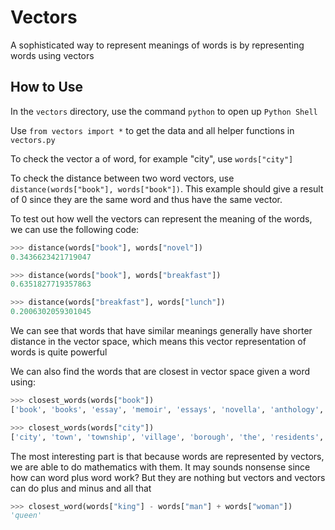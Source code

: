 # Vectors

A sophisticated way to represent meanings of words is by representing words using vectors

## How to Use

In the `vectors` directory, use the command `python` to open up `Python Shell`

Use `from vectors import *` to get the data and all helper functions in `vectors.py`

To check the vector a of word, for example "city", use `words["city"]`

To check the distance between two word vectors, use `distance(words["book"], words["book"])`. This example should give a result of 0 since they are the same word and thus have the same vector.

To test out how well the vectors can represent the meaning of the words, we can use the following code:

```Python
>>> distance(words["book"], words["novel"])
0.3436623421719047

>>> distance(words["book"], words["breakfast"])
0.6351827719357863

>>> distance(words["breakfast"], words["lunch"])
0.2006302059301045
```

We can see that words that have similar meanings generally have shorter distance in the vector space, which means this vector representation of words is quite powerful

We can also find the words that are closest in vector space given a word using:

```Python
>>> closest_words(words["book"])
['book', 'books', 'essay', 'memoir', 'essays', 'novella', 'anthology', 'blurb', 'autobiography', 'audiobook']

>>> closest_words(words["city"])
['city', 'town', 'township', 'village', 'borough', 'the', 'residents', 'area', 'metropolitan', 'population']
```

The most interesting part is that because words are represented by vectors, we are able to do mathematics with them. It may sounds nonsense since how can word plus word work? But they are nothing but vectors and vectors can do plus and minus and all that

```Python
>>> closest_word(words["king"] - words["man"] + words["woman"])
'queen'
```
